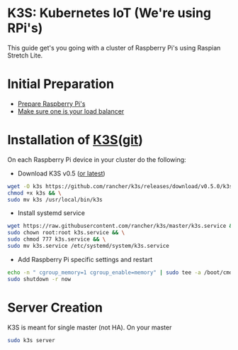 # K3S: Kubernetes IoT (We're using RPi's)
This guide get's you going with a cluster of Raspberry Pi's using Raspian Stretch Lite.

# Initial Preparation
- [Prepare Raspberry Pi's](./README.rpi.md)
- [Make sure one is your load balancer](./README.loadbalancer.md)

# Installation of [K3S](https://k3s.io)([git](https://github.com/rancher/k3s))
On each Raspberry Pi device in your cluster do the following:
- Download K3S v0.5 ([or latest](https://github.com/rancher/k3s/releases))
```bash
wget -O k3s https://github.com/rancher/k3s/releases/download/v0.5.0/k3s-armhf && \
chmod +x k3s && \
sudo mv k3s /usr/local/bin/k3s
```
- Install systemd service
```bash
wget https://raw.githubusercontent.com/rancher/k3s/master/k3s.service && \
sudo chown root:root k3s.service && \
sudo chmod 777 k3s.service && \
sudo mv k3s.service /etc/systemd/system/k3s.service
```
- Add Raspberry Pi specific settings and restart
```bash
echo -n " cgroup_memory=1 cgroup_enable=memory" | sudo tee -a /boot/cmdline.txt
sudo shutdown -r now
```

# Server Creation
K3S is meant for single master (not HA). On your master 
```bash
sudo k3s server
```

